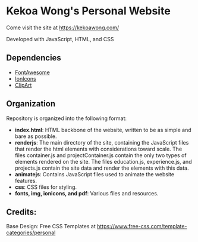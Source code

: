 # Kekoa Wong's Personal Website

Come visit the site at https://kekoawong.com/

Developed with JavaScript, HTML, and CSS

## Dependencies
* [FontAwesome](https://fontawesome.com/)
* [IonIcons](https://ionicons.com/v4/)
* [ClipArt](https://www.clipart.com/)

## Organization

Repository is organized into the following format:
* **index.html**: HTML backbone of the website, written to be as simple and bare as possible.
* **renderjs**: The main directory of the site, containing the JavaScript files that render the html elements with considerations toward scale. The files container.js and projectContainer.js contain the only two types of elements rendered on the site. The files education.js, experience.js, and projects.js contain the site data and render the elements with this data.
* **animatejs**: Contains JavaScript files used to animate the website features.
* **css**: CSS files for styling.
* **fonts, img, ionicons, and pdf**: Various files and resources.


## Credits:

Base Design: Free CSS Templates at https://www.free-css.com/template-categories/personal 

